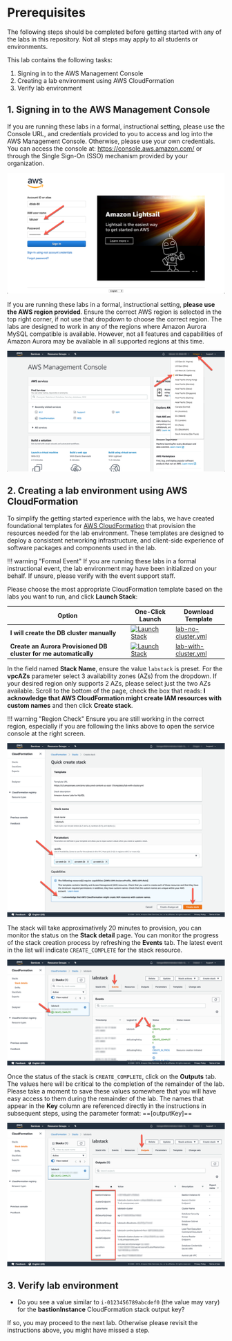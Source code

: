 # Prerequisites

The following steps should be completed before getting started with any of the labs in this repository. Not all steps may apply to all students or environments.

This lab contains the following tasks:

1. Signing in to the AWS Management Console
2. Creating a lab environment using AWS CloudFormation
3. Verify lab environment


## 1. Signing in to the AWS Management Console

If you are running these labs in a formal, instructional setting, please use the Console URL, and credentials provided to you to access and log into the AWS Management Console. Otherwise, please use your own credentials. You can access the console at: <a href="https://console.aws.amazon.com/" target="_blank">https://console.aws.amazon.com/</a> or through the Single Sign-On (SSO) mechanism provided by your organization.

<span class="image">![AWS Management Console Login](1-login.png?raw=true)</span>

If you are running these labs in a formal, instructional setting, **please use the AWS region provided**. Ensure the correct AWS region is selected in the top right corner, if not use that dropdown to choose the correct region. The labs are designed to work in any of the regions where Amazon Aurora MySQL compatible is available. However, not all features and capabilities of Amazon Aurora may be available in all supported regions at this time.

<span class="image">![AWS Management Console Region Selection](1-region-select.png?raw=true)</span>


## 2. Creating a lab environment using AWS CloudFormation

To simplify the getting started experience with the labs, we have created foundational templates for <a href="https://aws.amazon.com/cloudformation/" target="_blank">AWS CloudFormation</a> that provision the resources needed for the lab environment. These templates are designed to deploy a consistent networking infrastructure, and client-side experience of software packages and components used in the lab.

!!! warning "Formal Event"
    If you are running these labs in a formal instructional event, the lab environment may have been initialized on your behalf. If unsure, please verify with the event support staff.

Please choose the most appropriate CloudFormation template based on the labs you want to run, and click **Launch Stack**:

Option | One-Click Launch | Download Template
--- | --- | ---
**I will create the DB cluster manually** | <a href="https://console.aws.amazon.com/cloudformation/home?region=us-west-2#/stacks/create/review?stackName=labstack&templateURL=https://s3.amazonaws.com/[[bucket]]/templates/lab-no-cluster.yml" target="_blank"><img src="/assets/images/cloudformation-launch-stack.png" alt="Launch Stack"></a> | [lab-no-cluster.yml](https://[[website]]/templates/lab-no-cluster.yml)
**Create an Aurora Provisioned DB cluster for me automatically** | <a href="https://console.aws.amazon.com/cloudformation/home?region=us-west-2#/stacks/create/review?stackName=labstack&templateURL=https://s3.amazonaws.com/[[bucket]]/templates/lab-with-cluster.yml" target="_blank"><img src="/assets/images/cloudformation-launch-stack.png" alt="Launch Stack"></a> | [lab-with-cluster.yml](https://[[website]]/templates/lab-with-cluster.yml)

In the field named **Stack Name**, ensure the value `labstack` is preset. For the **vpcAZs** parameter select 3 availability zones (AZs) from the dropdown. If your desired region only supports 2 AZs, please select just the two AZs available. Scroll to the bottom of the page, check the box that reads: **I acknowledge that AWS CloudFormation might create IAM resources with custom names** and then click **Create stack**.

!!! warning "Region Check"
    Ensure you are still working in the correct region, especially if you are following the links above to open the service console at the right screen.

<span class="image">![Create Stack](2-create-stack.png?raw=true)</span>

The stack will take approximatively 20 minutes to provision, you can monitor the status on the **Stack detail** page. You can monitor the progress of the stack creation process by refreshing the **Events** tab. The latest event in the list will indicate `CREATE_COMPLETE` for the stack resource.

<span class="image">![Stack Status](2-stack-status.png?raw=true)</span>

Once the status of the stack is `CREATE_COMPLETE`, click on the **Outputs** tab. The values here will be critical to the completion of the remainder of the lab.  Please take a moment to save these values somewhere that you will have easy access to them during the remainder of the lab. The names that appear in the **Key** column are referenced directly in the instructions in subsequent steps, using the parameter format: ==[outputKey]==

<span class="image">![Stack Outputs](2-stack-outputs.png?raw=true)</span>

## 3. Verify lab environment

* Do you see a value similar to `i-0123456789abcdef0` (the value may vary) for the **bastionInstance** CloudFormation stack output key?

If so, you may proceed to the next lab. Otherwise please revisit the instructions above, you might have missed a step.
